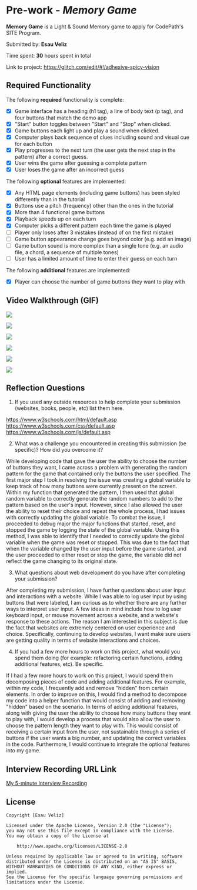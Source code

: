 # Pre-work - *Memory Game*

**Memory Game** is a Light & Sound Memory game to apply for CodePath's SITE Program. 

Submitted by: **Esau Veliz**

Time spent: **30** hours spent in total

Link to project: https://glitch.com/edit/#!/adhesive-spicy-vision

## Required Functionality

The following **required** functionality is complete:

* [x] Game interface has a heading (h1 tag), a line of body text (p tag), and four buttons that match the demo app
* [x] "Start" button toggles between "Start" and "Stop" when clicked. 
* [x] Game buttons each light up and play a sound when clicked. 
* [x] Computer plays back sequence of clues including sound and visual cue for each button
* [x] Play progresses to the next turn (the user gets the next step in the pattern) after a correct guess. 
* [x] User wins the game after guessing a complete pattern
* [x] User loses the game after an incorrect guess

The following **optional** features are implemented:

* [x] Any HTML page elements (including game buttons) has been styled differently than in the tutorial
* [x] Buttons use a pitch (frequency) other than the ones in the tutorial
* [x] More than 4 functional game buttons
* [x] Playback speeds up on each turn
* [x] Computer picks a different pattern each time the game is played
* [ ] Player only loses after 3 mistakes (instead of on the first mistake)
* [ ] Game button appearance change goes beyond color (e.g. add an image)
* [ ] Game button sound is more complex than a single tone (e.g. an audio file, a chord, a sequence of multiple tones)
* [ ] User has a limited amount of time to enter their guess on each turn

The following **additional** features are implemented:

- [x] Player can choose the number of game buttons they want to play with

## Video Walkthrough (GIF)

![](https://i.imgur.com/LHuVzt5.gif)

![](https://i.imgur.com/K81c8gG.gif)

![](https://i.imgur.com/PNpmDHR.gif)

![](https://i.imgur.com/ws1wWi8.gif)

![](https://i.imgur.com/bDdBeb2.gif)

![](https://i.imgur.com/JWmRmo4.gif)

## Reflection Questions
1. If you used any outside resources to help complete your submission (websites, books, people, etc) list them here. <br/>

https://www.w3schools.com/html/default.asp <br/>
https://www.w3schools.com/css/default.asp <br/>
https://www.w3schools.com/js/default.asp <br/>

2. What was a challenge you encountered in creating this submission (be specific)? How did you overcome it? <br/>

While developing code that gave the user the ability to choose the number of buttons they want, I came across a problem with generating the random pattern for the game that contained only the buttons the user specified. The first major step I took in resolving the issue was creating a global variable to keep track of how many buttons were currently present on the screen. Within my function that generated the pattern, I then used that global random variable to correctly generate the random numbers to add to the pattern based on the user's input. However, since I also allowed the user the ability to reset their choice and repeat the whole process, I had issues with correctly updating the global variable. To combat the issue, I proceeded to debug major the major functions that started, reset, and stopped the game by logging the state of the global variable. Using this method, I was able to identify that I needed to correctly update the global variable when the game was reset or stopped. This was due to the fact that when the variable changed by the user input before the game started, and the user proceeded to either reset or stop the game, the variable did not reflect the game changing to its original state.

3. What questions about web development do you have after completing your submission? <br/>

After completing my submission, I have further questions about user input and interactions with a website. While I was able to log user input by using buttons that were labeled, I am curious as to whether there are any further ways to interpret user input. A few ideas in mind include how to log user keyboard input, or mouse movement across a website, and a website's response to these actions. The reason I am interested in this subject is due the fact that websites are extremely centered on user experience and choice. Specifically, continuing to develop websites, I want make sure users are getting quality in terms of website interactions and choices.

4. If you had a few more hours to work on this project, what would you spend them doing (for example: refactoring certain functions, adding additional features, etc). Be specific. <br/>

If I had a few more hours to work on this project, I would spend them decomposing pieces of code and adding additional features. For example, within my code, I frequently add and remove "hidden" from certain elements. In order to improve on this, I would find a method to decompose my code into a helper function that would consist of adding and removing "hidden" based on the scenario. In terms of adding additional features, along with giving the user the ability to choose how many buttons they want to play with, I would develop a process that would also allow the user to choose the pattern length they want to play with. This would consist of receiving a certain input from the user, not sustainable through a series of buttons if the user wants a big number, and updating the correct variables in the code. Furthermore, I would continue to integrate the optional features into my game.

## Interview Recording URL Link

[My 5-minute Interview Recording](https://youtu.be/AWDbccKXDb4)

## License

    Copyright [Esau Veliz]

    Licensed under the Apache License, Version 2.0 (the "License");
    you may not use this file except in compliance with the License.
    You may obtain a copy of the License at

        http://www.apache.org/licenses/LICENSE-2.0

    Unless required by applicable law or agreed to in writing, software
    distributed under the License is distributed on an "AS IS" BASIS,
    WITHOUT WARRANTIES OR CONDITIONS OF ANY KIND, either express or implied.
    See the License for the specific language governing permissions and
    limitations under the License.
